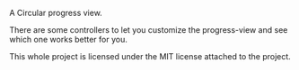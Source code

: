 A Circular progress view.

There are some controllers to let you customize the progress-view and see which one works better for you.

This whole project is licensed under the MIT license attached to the project.
